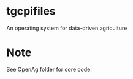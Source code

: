 # tgcpifiles
An operating system for data-driven agriculture

# Note
See OpenAg folder for core code.
